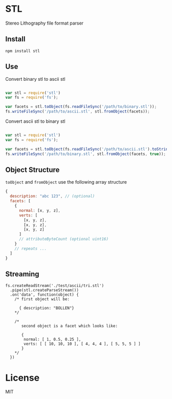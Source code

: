 # STL

Stereo Lithography file format parser

## Install

`npm install stl`

## Use

Convert binary stl to ascii stl

```javascript

var stl = require('stl')
var fs = require('fs');

var facets = stl.toObject(fs.readFileSync('/path/to/binary.stl'));
fs.writeFileSync('/path/to/ascii.stl', stl.fromObject(facets));

```


Convert ascii stl to binary stl

```javascript

var stl = require('stl')
var fs = require('fs');

var facets = stl.toObject(fs.readFileSync('/path/to/ascii.stl').toString());
fs.writeFileSync('/path/to/binary.stl', stl.fromObject(facets, true));

```

## Object Structure

`toObject` and `fromObject` use the following array structure

```javascript
{
  description: "abc 123", // (optional)
  facets: [
    {
      normal: [x, y, z],
      verts: [
        [x, y, z],
        [x, y, z],
        [x, y, z]
      ]
      // attributeByteCount (optional uint16)
    }
    // repeats ...
  ]
}
```

## Streaming

```
fs.createReadStream('./test/ascii/tri.stl')
  .pipe(stl.createParseStream())
  .on('data', function(object) {
    /* first object will be:

      { description: "BOLLEN"}
    */

    /*
       second object is a facet which looks like:

       {
        normal: [ 1, 0.5, 0.25 ],
        verts: [ [ 10, 10, 10 ], [ 4, 4, 4 ], [ 5, 5, 5 ] ]
       }
    */
  })

```

# License

MIT
